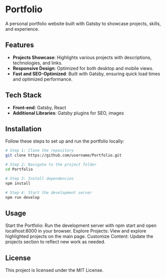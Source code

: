 # Portfolio

A personal portfolio website built with Gatsby to showcase projects, skills, and experience.

## Features

- **Projects Showcase**: Highlights various projects with descriptions, technologies, and links.
- **Responsive Design**: Optimized for both desktop and mobile views.
- **Fast and SEO-Optimized**: Built with Gatsby, ensuring quick load times and optimized performance.

## Tech Stack

- **Front-end**: Gatsby, React
- **Additional Libraries**: Gatsby plugins for SEO, images

## Installation

Follow these steps to set up and run the portfolio locally:

```bash
# Step 1: Clone the repository
git clone https://github.com/username/Portfolio.git

# Step 2: Navigate to the project folder
cd Portfolio

# Step 3: Install dependencies
npm install

# Step 4: Start the development server
npm run develop
```
## Usage

Start the Portfolio: Run the development server with npm start and open localhost:8000 in your browser.
Explore Projects: View and explore highlighted projects on the main page.
Customize Content: Update the projects section to reflect new work as needed.


## License

This project is licensed under the MIT License.
